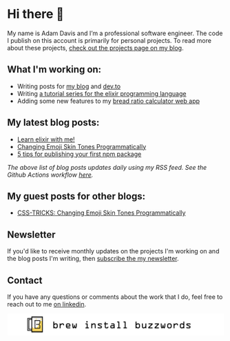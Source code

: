 <link rel="canonical" href="https://www.brewinstallbuzzwords.com/about/" />

# Hi there 👋

My name is Adam Davis and I’m a professional software engineer. The code I publish on this account is primarily for personal projects. To read more about these projects, [check out the projects page on my blog](https://www.brewinstallbuzzwords.com/projects/).

## What I'm working on:
* Writing posts for [my blog](https://www.brewinstallbuzzwords.com) and [dev.to](https://dev.to/brewinstallbuzzwords)
* Writing [a tutorial series for the elixir programming language](https://www.brewinstallbuzzwords.com/posts/elixir-hands-on-tutorial-pt-00/)
* Adding some new features to my [bread ratio calculator web app](https://breadratiocalculator.com)

## My latest blog posts:
<!-- BLOGPOSTS:START -->
- [Learn elixir with me!](https://www.brewinstallbuzzwords.com/posts/learn-elixir-with-me/)
- [Changing Emoji Skin Tones Programmatically](https://www.brewinstallbuzzwords.com/posts/emoji-skin-tone/)
- [5 tips for publishing your first npm package](https://www.brewinstallbuzzwords.com/posts/tips-for-first-npm-package/)
<!-- BLOGPOSTS:END -->

*The above list of blog posts updates daily using my RSS feed. See the Github Actions workflow [here](https://github.com/brew-install-buzzwords/brew-install-buzzwords/blob/master/.github/workflows/blogposts.yml).*

## My guest posts for other blogs:

- [CSS-TRICKS: Changing Emoji Skin Tones Programmatically](https://css-tricks.com/changing-emoji-skin-tones-programmatically/)

## Newsletter

If you'd like to receive monthly updates on the projects I'm working on and the blog posts I'm writing, then [subscribe the my newsletter](https://mailchi.mp/89dc077154c7/brewinstallbuzzwords).

## Contact

If you have any questions or comments about the work that I do, feel free to reach out to me [on linkedin](https://www.linkedin.com/in/agdavis5/).

![Post Banner](https://github.com/brew-install-buzzwords/brew-install-buzzwords/blob/master/post_banner_white-01.png)
